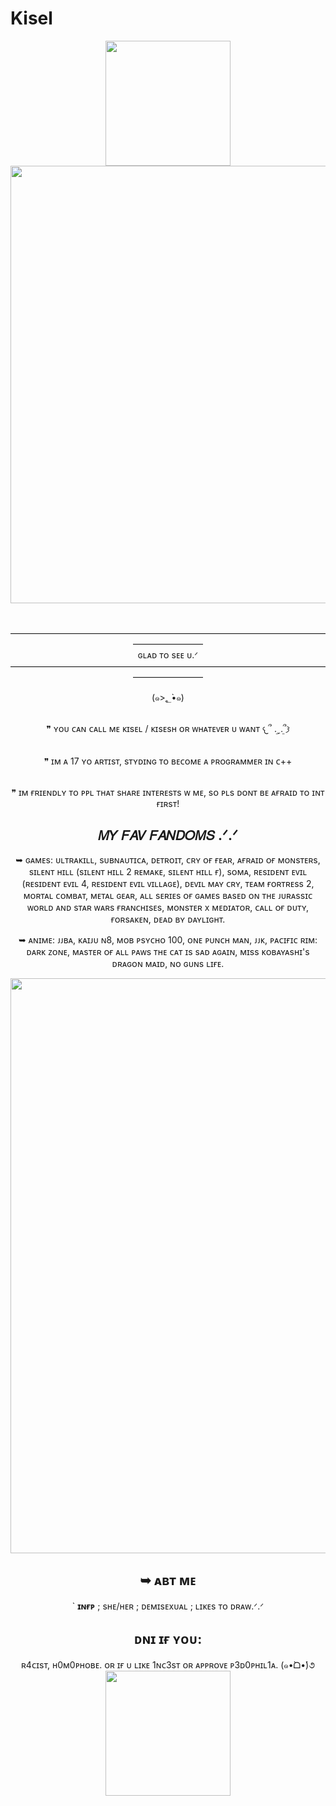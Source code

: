 # Kisel

<div id="header" align="center">
  <img src="https://64.media.tumblr.com/2b218a8e8b9414b64a92d41f4f7ea428/5ffe864cc72d3596-49/s400x600/4fa87c15632522ce2eaf63e066696c6cd5756bb3.gifv" width="200"/>
 
 </div><div id="header" align="center">
</div>
<div id="header" align="center">
  <img src="https://64.media.tumblr.com/37a43647174cf99f19833b8b4f893ac3/7698c3279c498796-62/s540x810/ae34db6164a4e2de7c95059f9a7c73789504ace2.gifv" width="700"/>
</div>

# 
<div id="header" align="center">
————————————————————————————————————————————
<div id="header" align="center">
ɢʟᴀᴅ ᴛᴏ sᴇᴇ ᴜ.ᐟ 
<div id="header" align="center">
————————————————————————————————————————————
<div id="header" align="center">

ㅤㅤㅤㅤㅤㅤㅤ(๑>؂•̀๑)ㅤㅤㅤㅤㅤㅤㅤ

<br />  ❞ ʏᴏᴜ ᴄᴀɴ ᴄᴀʟʟ ᴍᴇ ᴋɪsᴇʟ / ᴋɪsᴇsʜ ᴏʀ ᴡʜᴀᴛᴇᴠᴇʀ ᴜ ᴡᴀɴᴛ 𐔌՞ ܸ.ˬ.ܸ՞𐦯

<br />  ❞ ɪᴍ ᴀ 17 ʏᴏ ᴀʀᴛɪsᴛ, sᴛʏᴅɪɴɢ ᴛᴏ ʙᴇᴄᴏᴍᴇ ᴀ ᴘʀᴏɢʀᴀᴍᴍᴇʀ ɪɴ ᴄ++

<br /> ❞ ɪᴍ ғʀɪᴇɴᴅʟʏ ᴛᴏ ᴘᴘʟ ᴛʜᴀᴛ sʜᴀʀᴇ ɪɴᴛᴇʀᴇsᴛs ᴡ ᴍᴇ, sᴏ ᴘʟs ᴅᴏɴᴛ ʙᴇ ᴀғʀᴀɪᴅ ᴛᴏ ɪɴᴛ ғɪʀsᴛ!

## 𝑀𝑌 𝐹𝐴𝑉 𝐹𝐴𝑁𝐷𝑂𝑀𝑆 .ᐟ.ᐟ

➥ ɢᴀᴍᴇs: ᴜʟᴛʀᴀᴋɪʟʟ, sᴜʙɴᴀᴜᴛɪᴄᴀ, ᴅᴇᴛʀᴏɪᴛ, ᴄʀʏ ᴏғ ғᴇᴀʀ, ᴀғʀᴀɪᴅ ᴏғ ᴍᴏɴsᴛᴇʀs, sɪʟᴇɴᴛ ʜɪʟʟ (sɪʟᴇɴᴛ ʜɪʟʟ 2 ʀᴇᴍᴀᴋᴇ, sɪʟᴇɴᴛ ʜɪʟʟ ғ), sᴏᴍᴀ, ʀᴇsɪᴅᴇɴᴛ ᴇᴠɪʟ (ʀᴇsɪᴅᴇɴᴛ ᴇᴠɪʟ 4, ʀᴇsɪᴅᴇɴᴛ ᴇᴠɪʟ ᴠɪʟʟᴀɢᴇ), ᴅᴇᴠɪʟ ᴍᴀʏ ᴄʀʏ, ᴛᴇᴀᴍ ғᴏʀᴛʀᴇss 2, ᴍᴏʀᴛᴀʟ ᴄᴏᴍʙᴀᴛ, ᴍᴇᴛᴀʟ ɢᴇᴀʀ, ᴀʟʟ sᴇʀɪᴇs ᴏғ ɢᴀᴍᴇs ʙᴀsᴇᴅ ᴏɴ ᴛʜᴇ ᴊᴜʀᴀssɪᴄ ᴡᴏʀʟᴅ ᴀɴᴅ sᴛᴀʀ ᴡᴀʀs ғʀᴀɴᴄʜɪsᴇs, ᴍᴏɴsᴛᴇʀ x ᴍᴇᴅɪᴀᴛᴏʀ, ᴄᴀʟʟ ᴏғ ᴅᴜᴛʏ, ғᴏʀsᴀᴋᴇɴ, ᴅᴇᴀᴅ ʙʏ ᴅᴀʏʟɪɢʜᴛ. 

➥ ᴀɴɪᴍᴇ: ᴊᴊʙᴀ, ᴋᴀɪᴊᴜ ɴ8, ᴍᴏʙ ᴘsʏᴄʜᴏ 100, ᴏɴᴇ ᴘᴜɴᴄʜ ᴍᴀɴ, ᴊᴊᴋ, ᴘᴀᴄɪғɪᴄ ʀɪᴍ: ᴅᴀʀᴋ ᴢᴏɴᴇ, ᴍᴀsᴛᴇʀ ᴏғ ᴀʟʟ ᴘᴀᴡs ᴛʜᴇ ᴄᴀᴛ ɪs sᴀᴅ ᴀɢᴀɪɴ, ᴍɪss ᴋᴏʙᴀʏᴀsʜɪ's ᴅʀᴀɢᴏɴ ᴍᴀɪᴅ, ɴᴏ ɢᴜɴs ʟɪғᴇ.

<p align="center">
      <img width="1280" height="920" alt="image" src="https://64.media.tumblr.com/f0f007273e441556bfda66b0aa397da8/1fcf1d3b466aafa5-bb/s1280x1920/b77ce955e82b44f7204d862034a7880dd7bd7053.jpg" />

<div id="header" align="center">

## ➥ ᴀʙᴛ ᴍᴇ

` **ɪɴғᴘ** ; sʜᴇ/ʜᴇʀ ; ᴅᴇᴍɪsᴇxᴜᴀʟ ; ʟɪᴋᴇs ᴛᴏ ᴅʀᴀᴡ.ᐟ.ᐟ

<div id="header" align="center">

 ## ᴅɴɪ ɪғ ʏᴏᴜ:

 <div id="header" align="center">
 ʀ4ᴄɪsᴛ, ʜ0ᴍ0ᴘʜᴏʙᴇ. ᴏʀ ɪғ ᴜ ʟɪᴋᴇ 1ɴᴄ3sᴛ ᴏʀ ᴀᴘᴘʀᴏᴠᴇ ᴘ3ᴅ0ᴘʜɪʟ1ᴀ. (๑•̀ᗝ•́)૭

 <div id="header" align="center">
  <img src="https://64.media.tumblr.com/7e06003a25588d202a094efdc0b94441/4474452604f9851f-72/s500x750/fadc353dcb0847b50d006a39d90171a724bd18ae.gifv" width="200"/>
</div>
